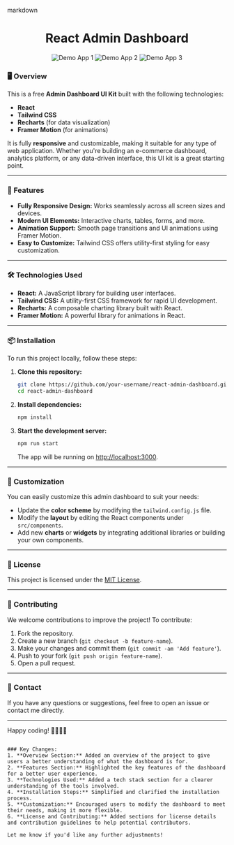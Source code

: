 
markdown
<h1 align="center">React Admin Dashboard</h1>

<p align="center">
  <img src="/public/screenshot-for-readme-1.png" alt="Demo App 1" />
  <img src="/public/screenshot-for-readme-2.png" alt="Demo App 2" />
  <img src="/public/screenshot-for-readme-3.png" alt="Demo App 3" />
</p>

### 🖥️ Overview

This is a free **Admin Dashboard UI Kit** built with the following technologies:

- **React**
- **Tailwind CSS**
- **Recharts** (for data visualization)
- **Framer Motion** (for animations)

It is fully **responsive** and customizable, making it suitable for any type of web application. Whether you're building an e-commerce dashboard, analytics platform, or any data-driven interface, this UI kit is a great starting point.

---

### 🚀 Features

- **Fully Responsive Design:** Works seamlessly across all screen sizes and devices.
- **Modern UI Elements:** Interactive charts, tables, forms, and more.
- **Animation Support:** Smooth page transitions and UI animations using Framer Motion.
- **Easy to Customize:** Tailwind CSS offers utility-first styling for easy customization.

---

### 🛠️ Technologies Used

- **React:** A JavaScript library for building user interfaces.
- **Tailwind CSS:** A utility-first CSS framework for rapid UI development.
- **Recharts:** A composable charting library built with React.
- **Framer Motion:** A powerful library for animations in React.

---

### 📦 Installation

To run this project locally, follow these steps:

1. **Clone this repository:**

   ```bash
   git clone https://github.com/your-username/react-admin-dashboard.git
   cd react-admin-dashboard
   ```

2. **Install dependencies:**

   ```bash
   npm install
   ```

3. **Start the development server:**

   ```bash
   npm run start
   ```

   The app will be running on [http://localhost:3000](http://localhost:3000).

---

### 🔧 Customization

You can easily customize this admin dashboard to suit your needs:

- Update the **color scheme** by modifying the `tailwind.config.js` file.
- Modify the **layout** by editing the React components under `src/components`.
- Add new **charts** or **widgets** by integrating additional libraries or building your own components.

---


### 📝 License

This project is licensed under the [MIT License](LICENSE).

---

### 🤝 Contributing

We welcome contributions to improve the project! To contribute:

1. Fork the repository.
2. Create a new branch (`git checkout -b feature-name`).
3. Make your changes and commit them (`git commit -am 'Add feature'`).
4. Push to your fork (`git push origin feature-name`).
5. Open a pull request.

---

### 📧 Contact

If you have any questions or suggestions, feel free to open an issue or contact me directly.

---

Happy coding! 👨‍💻👩‍💻
```

### Key Changes:
1. **Overview Section:** Added an overview of the project to give users a better understanding of what the dashboard is for.
2. **Features Section:** Highlighted the key features of the dashboard for a better user experience.
3. **Technologies Used:** Added a tech stack section for a clearer understanding of the tools involved.
4. **Installation Steps:** Simplified and clarified the installation process.
5. **Customization:** Encouraged users to modify the dashboard to meet their needs, making it more flexible.
6. **License and Contributing:** Added sections for license details and contribution guidelines to help potential contributors.

Let me know if you'd like any further adjustments!
